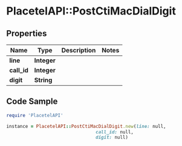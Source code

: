 # PlacetelAPI::PostCtiMacDialDigit

## Properties

Name | Type | Description | Notes
------------ | ------------- | ------------- | -------------
**line** | **Integer** |  | 
**call_id** | **Integer** |  | 
**digit** | **String** |  | 

## Code Sample

```ruby
require 'PlacetelAPI'

instance = PlacetelAPI::PostCtiMacDialDigit.new(line: null,
                                 call_id: null,
                                 digit: null)
```


